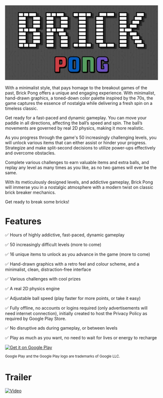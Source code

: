 ![Brick Pong](/Screenshots/main.png)

With a minimalist style, that pays homage to the breakout games of the past, Brick Pong offers a unique and engaging experience. With minimalist, hand-drawn graphics, a toned-down color palette inspired by the 70s, the game captures the essence of nostalgia while delivering a fresh spin on a timeless classic.

Get ready for a fast-paced and dynamic gameplay. You can move your paddle in all directions, affecting the ball’s speed and spin. The ball’s movements are governed by real 2D physics, making it more realistic. 

As you progress through the game's 50 increasingly challenging levels, you will unlock various items that can either assist or hinder your progress. Strategize and make split-second decisions to utilize power-ups effectively and overcome obstacles.

Complete various challenges to earn valuable items and extra balls, and replay any level as many times as you like, as no two games will ever be the same.

With its meticulously designed levels, and addictive gameplay, Brick Pong will immerse you in a nostalgic atmosphere with a modern twist on classic brick breaker mechanics.

Get ready to break some bricks!


# Features

✅ Hours of highly addictive, fast-paced, dynamic gameplay

✅ 50 increasingly difficult levels (more to come)

✅ 16 unique items to unlock as you advance in the game (more to come)

✅ Hand-drawn graphics with a retro feel and colour scheme, and a minimalist, clean, distraction-free interface

✅ Various challenges with cool prizes

✅ A real 2D physics engine

✅ Adjustable ball speed (play faster for more points, or take it easy)

✅ Fully offline, no accounts or logins required (only advertisements will need internet connection), initially created to host the Privacy Policy as required by Google Play Store.

✅ No disruptive ads during gameplay, or between levels

✅ Play as much as you want, no need to wait for lives or energy to recharge

<a href='https://play.google.com/store/apps/details?id=com.attilaoroszdev.brickpong&pcampaignid=pcampaignidMKT-Other-global-all-co-prtnr-py-PartBadge-Mar2515-1'><img alt='Get it on Google Play' src='https://play.google.com/intl/en_us/badges/static/images/badges/en_badge_web_generic.png'/></a>

<sup>Google Play and the Google Play logo are trademarks of Google LLC.</sup>

# Trailer

[![Video](https://img.youtube.com/vi/ZokMwGUlpwY/hqdefault.jpg)](https://www.youtube.com/watch?v=ZokMwGUlpwY)

